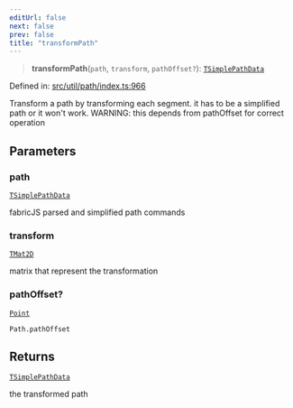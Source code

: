 ```yaml
---
editUrl: false
next: false
prev: false
title: "transformPath"
---
```


> **transformPath**(`path`, `transform`, `pathOffset?`): [`TSimplePathData`](/api/type-aliases/tsimplepathdata/)

Defined in: [src/util/path/index.ts:966](https://github.com/fabricjs/fabric.js/blob/977f797255d8c56b5b68360b0d45bed33697d2e8/src/util/path/index.ts#L966)

Transform a path by transforming each segment.
it has to be a simplified path or it won't work.
WARNING: this depends from pathOffset for correct operation

## Parameters

### path

[`TSimplePathData`](/api/type-aliases/tsimplepathdata/)

fabricJS parsed and simplified path commands

### transform

[`TMat2D`](/api/type-aliases/tmat2d/)

matrix that represent the transformation

### pathOffset?

[`Point`](/api/classes/point/)

`Path.pathOffset`

## Returns

[`TSimplePathData`](/api/type-aliases/tsimplepathdata/)

the transformed path
